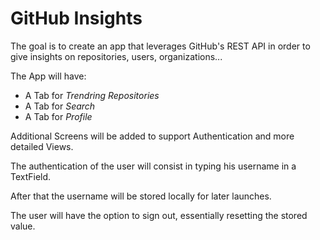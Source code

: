 # GitHub Insights

The goal is to create an app that leverages GitHub's REST API in order to give insights on repositories, users, organizations...

The App will have:

- A Tab for *Trendring Repositories*
- A Tab for *Search*
- A Tab for *Profile*

Additional Screens will be added to support Authentication and more detailed Views.

The authentication of the user will consist in typing his username in a TextField.

After that the username will be stored locally for later launches.

The user will have the option to sign out, essentially resetting the stored value.
